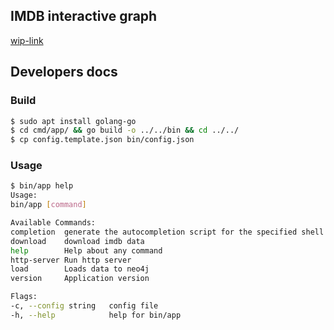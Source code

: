 IMDB interactive graph
---

[wip-link](https://esemi.github.io/psychic-couscous/)


## Developers docs

### Build
```bash
$ sudo apt install golang-go
$ cd cmd/app/ && go build -o ../../bin && cd ../../
$ cp config.template.json bin/config.json
```

### Usage
```bash
$ bin/app help
Usage:
bin/app [command]

Available Commands:
completion  generate the autocompletion script for the specified shell
download    download imdb data
help        Help about any command
http-server Run http server
load        Loads data to neo4j
version     Application version

Flags:
-c, --config string   config file
-h, --help            help for bin/app
```
